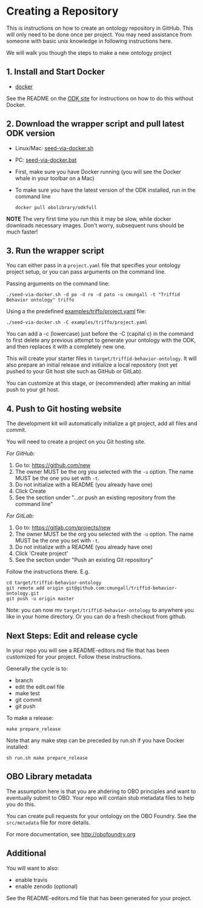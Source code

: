 # Creating a Repository

This is instructions on how to create an ontology repository in
GitHub. This will only need to be done once per project. You may need
assistance from someone with basic unix knowledge in following
instructions here.

We will walk you though the steps to make a new ontology project

## 1. Install and Start Docker

 * [docker](https://www.docker.com/get-docker)

See the README on the [ODK site](https://github.com/INCATools/ontology-development-kit) for instructions on how to do this without Docker.

## 2. Download the wrapper script and pull latest ODK version

 * Linux/Mac: [seed-via-docker.sh](https://raw.githubusercontent.com/INCATools/ontology-development-kit/master/seed-via-docker.sh)
 * PC: [seed-via-docker.bat](https://raw.githubusercontent.com/INCATools/ontology-development-kit/master/seed-via-docker.bat)
 * First, make sure you have Docker running (you will see the Docker whale in your toolbar on a Mac)
 * To make sure you have the latest version of the ODK installed, run in the command line 

    `docker pull obolibrary/odkfull`

**NOTE** The very first time you run this it may be slow, while docker downloads necessary images. Don't worry, subsequent runs should be much faster!

## 3. Run the wrapper script

You can either pass in a `project.yaml` file that specifies your ontology project setup, or you can pass arguments on the command line.

Passing arguments on the command line:

    ./seed-via-docker.sh -d po -d ro -d pato -u cmungall -t "Triffid Behavior ontology" triffo

Using a the predefined [examples/triffo/project.yaml](examples/triffo/project.yaml) file:

    ./seed-via-docker.sh -C examples/triffo/project.yaml

You can add a -c (lowercase) just before the -C (capital c) in the command to first delete any previous attempt to generate your ontology with the ODK, and then replaces it with a completely new one.

This will create your starter files in
`target/triffid-behavior-ontology`. It will also prepare an initial
release and initialize a local repository (not yet pushed to your Git host site such as GitHub or GitLab).

You can customize at this stage, or (recommended) after making an initial push to your git host.

## 4. Push to Git hosting website

The development kit will automatically initialize a git project, add all files and commit.

You will need to create a project on you Git hosting site.

*For GitHub:*

 1. Go to: https://github.com/new
 2. The owner MUST be the org you selected with the `-u` option. The name MUST be the one you set with `-t`.
 3. Do not initialize with a README (you already have one)
 4. Click Create
 5. See the section under "…or push an existing repository from the command line"

*For GitLab:*

 1. Go to: https://gitlab.com/projects/new
 2. The owner MUST be the org you selected with the `-u` option. The name MUST be the one you set with `-t`.
 3. Do not initialize with a README (you already have one)
 4. Click 'Create project'
 5. See the section under "Push an existing Git repository"

Follow the instructions there. E.g.

```
cd target/triffid-behavior-ontology
git remote add origin git@github.com:cmungall/triffid-behavior-ontology.git
git push -u origin master
```

Note: you can now mv `target/triffid-behavior-ontology` to anywhere you like in your home directory. Or you can do a fresh checkout from github.


## Next Steps: Edit and release cycle

In your repo you will see a README-editors.md file that has been customized for your project. Follow these instructions.

Generally the cycle is to:

 - branch
 - edit the edit.owl file
 - make test
 - git commit
 - git push

To make a release:

`make prepare_release`

Note that any make step can be preceded by run.sh if you have Docker installed:

`sh run.sh make prepare_release`

## OBO Library metadata

The assumption here is that you are ahdering to OBO principles and
want to eventually submit to OBO. Your repo will contain stub metadata
files to help you do this.

You can create pull requests for your ontology on the OBO Foundry. See the `src/metadata` file for more details.

For more documentation, see http://obofoundry.org

## Additional

You will want to also:

 * enable travis
 * enable zenodo (optional)

See the README-editors.md file that has been generated for your project.